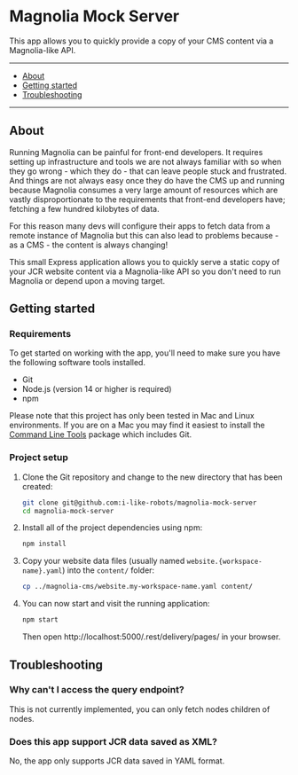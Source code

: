 # Magnolia Mock Server

This app allows you to quickly provide a copy of your CMS content via a Magnolia-like API.

---

- [About](#about)
- [Getting started](#getting-started)
- [Troubleshooting](#troubleshooting)

---

## About

Running Magnolia can be painful for front-end developers. It requires setting up infrastructure and tools we are not always familiar with so when they go wrong - which they do - that can leave people stuck and frustrated. And things are not always easy once they do have the CMS up and running because Magnolia consumes a very large amount of resources which are vastly disproportionate to the requirements that front-end developers have; fetching a few hundred kilobytes of data.

For this reason many devs will configure their apps to fetch data from a remote instance of Magnolia but this can also lead to problems because - as a CMS - the content is always changing!

This small Express application allows you to quickly serve a static copy of your JCR website content via a Magnolia-like API so you don't need to run Magnolia or depend upon a moving target.

## Getting started

### Requirements

To get started on working with the app, you'll need to make sure you have the following software tools installed.

- Git
- Node.js (version 14 or higher is required)
- npm

Please note that this project has only been tested in Mac and Linux environments. If you are on a Mac you may find it easiest to install the [Command Line Tools](https://developer.apple.com/download/more/) package which includes Git.

### Project setup

1. Clone the Git repository and change to the new directory that has been created:

   ```bash
   git clone git@github.com:i-like-robots/magnolia-mock-server
   cd magnolia-mock-server
   ```

2. Install all of the project dependencies using npm:

   ```bash
   npm install
   ```

3. Copy your website data files (usually named `website.{workspace-name}.yaml`) into the `content/` folder:

   ```bash
   cp ../magnolia-cms/website.my-workspace-name.yaml content/
   ```

4. You can now start and visit the running application:

   ```bash
   npm start
   ```

   Then open http://localhost:5000/.rest/delivery/pages/ in your browser.

## Troubleshooting

### Why can't I access the query endpoint?

This is not currently implemented, you can only fetch nodes children of nodes.

### Does this app support JCR data saved as XML?

No, the app only supports JCR data saved in YAML format.
